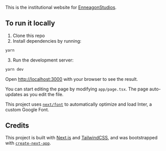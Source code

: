 
This is the institutional website for [EnneagonStudios](https://www.enneagonstudios.com/).

## To run it locally

1. Clone this repo
2. Install dependencies by running: 
```bash
yarn
```
3. Run the development server:
```bash
yarn dev
```

Open [http://localhost:3000](http://localhost:3000) with your browser to see the result.

You can start editing the page by modifying `app/page.tsx`. The page auto-updates as you edit the file.

This project uses [`next/font`](https://nextjs.org/docs/basic-features/font-optimization) to automatically optimize and load Inter, a custom Google Font.


## Credits
This project is built with [Next.js](https://nextjs.org/) and [TailwindCSS](https://tailwindcss.com/), and was bootstrapped with [`create-next-app`](https://github.com/vercel/next.js/tree/canary/packages/create-next-app).
